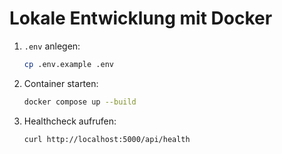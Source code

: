 # Lokale Entwicklung mit Docker

1. `.env` anlegen:
   ```bash
   cp .env.example .env
   ```
2. Container starten:
   ```bash
   docker compose up --build
   ```
3. Healthcheck aufrufen:
   ```bash
   curl http://localhost:5000/api/health
   ```
